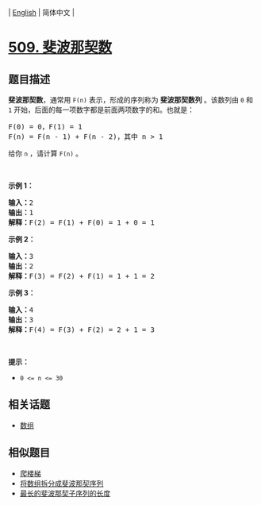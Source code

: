 
| [English](README.md) | 简体中文 |

# [509. 斐波那契数](https://leetcode-cn.com/problems/fibonacci-number/)

## 题目描述

<p><strong>斐波那契数</strong>，通常用 <code>F(n)</code> 表示，形成的序列称为 <strong>斐波那契数列</strong> 。该数列由 <code>0</code> 和 <code>1</code> 开始，后面的每一项数字都是前面两项数字的和。也就是：</p>

<pre>
F(0) = 0，F(1) = 1
F(n) = F(n - 1) + F(n - 2)，其中 n > 1
</pre>

<p>给你 <code>n</code> ，请计算 <code>F(n)</code> 。</p>

<p> </p>

<p><strong>示例 1：</strong></p>

<pre>
<strong>输入：</strong>2
<strong>输出：</strong>1
<strong>解释：</strong>F(2) = F(1) + F(0) = 1 + 0 = 1
</pre>

<p><strong>示例 2：</strong></p>

<pre>
<strong>输入：</strong>3
<strong>输出：</strong>2
<strong>解释：</strong>F(3) = F(2) + F(1) = 1 + 1 = 2
</pre>

<p><strong>示例 3：</strong></p>

<pre>
<strong>输入：</strong>4
<strong>输出：</strong>3
<strong>解释：</strong>F(4) = F(3) + F(2) = 2 + 1 = 3
</pre>

<p> </p>

<p><strong>提示：</strong></p>

<ul>
	<li><code>0 <= n <= 30</code></li>
</ul>


## 相关话题

- [数组](https://leetcode-cn.com/tag/array)

## 相似题目

- [爬楼梯](../climbing-stairs/README.md)
- [将数组拆分成斐波那契序列](../split-array-into-fibonacci-sequence/README.md)
- [最长的斐波那契子序列的长度](../length-of-longest-fibonacci-subsequence/README.md)
